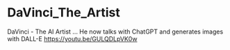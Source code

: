 # DaVinci_The_Artist
DaVinci - The AI Artist ... He now talks with ChatGPT and generates images with DALL-E
https://youtu.be/GULQDLpVK0w
